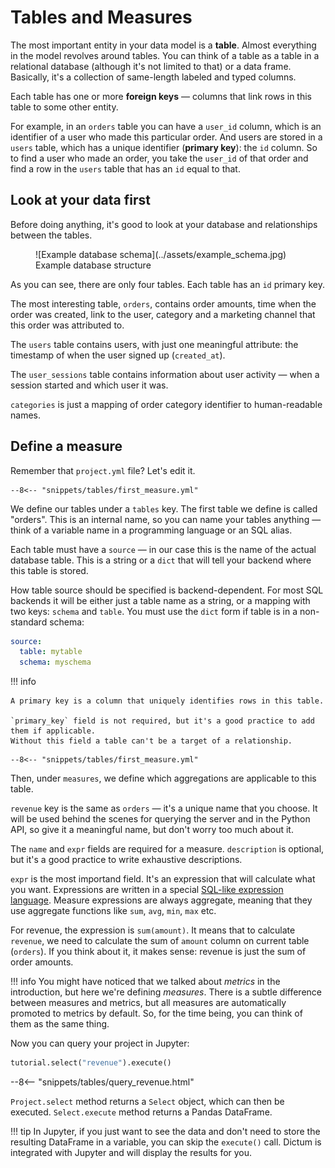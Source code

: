 # Tables and Measures

The most important entity in your data model is a __table__. Almost everything in the model
revolves around tables. You can think of a table as a table in a relational database
(although it's not limited to that) or a data frame. Basically, it's a collection of
same-length labeled and typed columns.

Each table has one or more __foreign keys__ — columns that link rows in this table to
some other entity.

For example, in an `orders` table you can have a `user_id` column, which is an identifier
of a user who made this particular order. And users are stored in a `users` table, which
has a unique identifier (__primary key__): the `id` column. So to find a user who made
an order, you take the `user_id` of that order and find a row in the `users` table that
has an `id` equal to that.


## Look at your data first

Before doing anything, it's good to look at your database and relationships between the
tables.

<figure markdown>
  ![Example database schema](../assets/example_schema.jpg)
  <figcaption>Example database structure</figcaption>
</figure>

As you can see, there are only four tables. Each table has an `id` primary key.

The most interesting table, `orders`, contains order amounts, time when the order was
created, link to the user, category and a marketing channel that this order was
attributed to.

The `users` table contains users, with just one meaningful attribute: the timestamp of
when the user signed up (`created_at`).

The `user_sessions` table contains information about user activity — when a session
started and which user it was.

`categories` is just a mapping of order category identifier to human-readable names.


## Define a measure

Remember that `project.yml` file? Let's edit it.

```{ .yaml title=project.yml hl_lines="5 6 7 8" }
--8<-- "snippets/tables/first_measure.yml"
```

We define our tables under a `tables` key. The first table we define is called "orders".
This is an internal name, so you can name your tables anything — think of a variable
name in a programming language or an SQL alias.

Each table must have a `source` — in our case this is the name of the actual database
table. This is a string or a `dict` that will tell your backend where this table is stored.

How table source should be specified is backend-dependent. For most SQL backends it will
be either just a table name as a string, or a mapping with two keys: `schema` and `table`.
You must use the `dict` form if table is in a non-standard schema:

```yaml
source:
  table: mytable
  schema: myschema
```

!!! info

    A primary key is a column that uniquely identifies rows in this table.

    `primary_key` field is not required, but it's a good practice to add them if applicable.
    Without this field a table can't be a target of a relationship.

```{ .yaml title=project.yml hl_lines="9 10 11 12 13" }
--8<-- "snippets/tables/first_measure.yml"
```

Then, under `measures`, we define which aggregations are applicable to this table.

`revenue` key is the same as `orders` — it's a unique name that you choose. It will be
used behind the scenes for querying the server and in the Python API, so give it a
meaningful name, but don't worry too much about it.

The `name` and `expr` fields are required for a measure. `description` is optional, but
it's a good practice to write exhaustive descriptions.

`expr` is the most importand field. It's an expression that will calculate what you want.
Expressions are written in a special
[SQL-like expression language](../reference/expression_language.md).
Measure expressions are always aggregate, meaning that they use aggregate functions like
`sum`, `avg`, `min`, `max` etc.

For revenue, the expression is `sum(amount)`. It means that to calculate `revenue`, we
need to calculate the sum of `amount` column on current table (`orders`). If you think
about it, it makes sense: revenue is just the sum of order amounts.

!!! info
    You might have noticed that we talked about _metrics_ in the introduction, but here we're
    defining _measures_. There is a subtle difference between measures and metrics, but
    all measures are automatically promoted to metrics by default. So, for the time being,
    you can think of them as the same thing.

Now you can query your project in Jupyter:

```py
tutorial.select("revenue").execute()
```

--8<-- "snippets/tables/query_revenue.html"

`Project.select` method returns a `Select` object, which can then be executed.
`Select.execute` method returns a Pandas DataFrame.

!!! tip
    In Jupyter, if you just want to see the data and don't need to store the resulting
    DataFrame in a variable, you can skip the `execute()` call. Dictum is integrated
    with Jupyter and will display the results for you.
